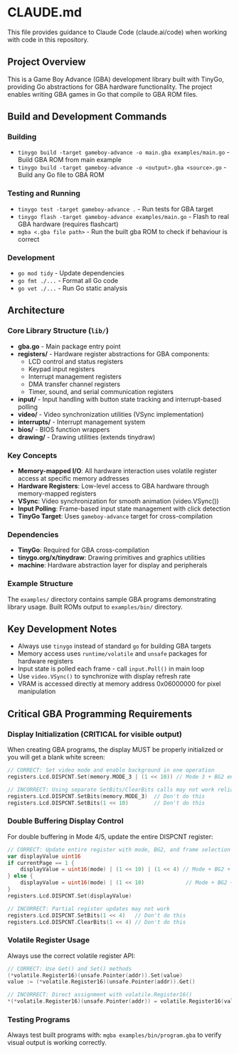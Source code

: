 # CLAUDE.md

This file provides guidance to Claude Code (claude.ai/code) when working with code in this repository.

## Project Overview

This is a Game Boy Advance (GBA) development library built with TinyGo, providing Go abstractions for GBA hardware functionality. The project enables writing GBA games in Go that compile to GBA ROM files.

## Build and Development Commands

### Building
- `tinygo build -target gameboy-advance -o main.gba examples/main.go` - Build GBA ROM from main example
- `tinygo build -target gameboy-advance -o <output>.gba <source>.go` - Build any Go file to GBA ROM

### Testing and Running
- `tinygo test -target gameboy-advance .` - Run tests for GBA target
- `tinygo flash -target gameboy-advance examples/main.go` - Flash to real GBA hardware (requires flashcart)
- `mgba <.gba file path>` - Run the built gba ROM to check if behaviour is correct

### Development
- `go mod tidy` - Update dependencies
- `go fmt ./...` - Format all Go code
- `go vet ./...` - Run Go static analysis

## Architecture

### Core Library Structure (`lib/`)

- **gba.go** - Main package entry point
- **registers/** - Hardware register abstractions for GBA components:
  - LCD control and status registers
  - Keypad input registers  
  - Interrupt management registers
  - DMA transfer channel registers
  - Timer, sound, and serial communication registers
- **input/** - Input handling with button state tracking and interrupt-based polling
- **video/** - Video synchronization utilities (VSync implementation)
- **interrupts/** - Interrupt management system
- **bios/** - BIOS function wrappers
- **drawing/** - Drawing utilities (extends tinydraw)

### Key Concepts

- **Memory-mapped I/O**: All hardware interaction uses volatile register access at specific memory addresses
- **Hardware Registers**: Low-level access to GBA hardware through memory-mapped registers
- **VSync**: Video synchronization for smooth animation (video.VSync())
- **Input Polling**: Frame-based input state management with click detection
- **TinyGo Target**: Uses `gameboy-advance` target for cross-compilation

### Dependencies

- **TinyGo**: Required for GBA cross-compilation
- **tinygo.org/x/tinydraw**: Drawing primitives and graphics utilities
- **machine**: Hardware abstraction layer for display and peripherals

### Example Structure

The `examples/` directory contains sample GBA programs demonstrating library usage. Built ROMs output to `examples/bin/` directory.

## Key Development Notes

- Always use `tinygo` instead of standard `go` for building GBA targets
- Memory access uses `runtime/volatile` and `unsafe` packages for hardware registers
- Input state is polled each frame - call `input.Poll()` in main loop
- Use `video.VSync()` to synchronize with display refresh rate
- VRAM is accessed directly at memory address 0x06000000 for pixel manipulation

## Critical GBA Programming Requirements

### Display Initialization (CRITICAL for visible output)
When creating GBA programs, the display MUST be properly initialized or you will get a blank white screen:

```go
// CORRECT: Set video mode and enable background in one operation
registers.Lcd.DISPCNT.Set(memory.MODE_3 | (1 << 10)) // Mode 3 + BG2 enabled

// INCORRECT: Using separate SetBits/ClearBits calls may not work reliably
registers.Lcd.DISPCNT.SetBits(memory.MODE_3)  // Don't do this
registers.Lcd.DISPCNT.SetBits(1 << 10)        // Don't do this
```

### Double Buffering Display Control
For double buffering in Mode 4/5, update the entire DISPCNT register:

```go
// CORRECT: Update entire register with mode, BG2, and frame selection
var displayValue uint16
if currentPage == 1 {
    displayValue = uint16(mode) | (1 << 10) | (1 << 4) // Mode + BG2 + Frame1
} else {
    displayValue = uint16(mode) | (1 << 10)             // Mode + BG2 + Frame0
}
registers.Lcd.DISPCNT.Set(displayValue)

// INCORRECT: Partial register updates may not work
registers.Lcd.DISPCNT.SetBits(1 << 4)   // Don't do this
registers.Lcd.DISPCNT.ClearBits(1 << 4) // Don't do this
```

### Volatile Register Usage
Always use the correct volatile register API:

```go
// CORRECT: Use Get() and Set() methods
(*volatile.Register16)(unsafe.Pointer(addr)).Set(value)
value := (*volatile.Register16)(unsafe.Pointer(addr)).Get()

// INCORRECT: Direct assignment with volatile.Register16()
*(*volatile.Register16)(unsafe.Pointer(addr)) = volatile.Register16(value) // Don't do this
```

### Testing Programs
Always test built programs with: `mgba examples/bin/program.gba` to verify visual output is working correctly.